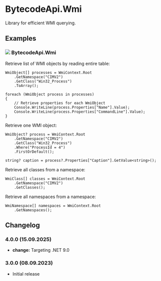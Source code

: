 # BytecodeApi.Wmi

Library for efficient WMI querying.

## Examples

### ![](http://bytecode77.com/public/vs/namespace.png) BytecodeApi.Wmi

Retrieve list of WMI objects by reading entire table:

```
WmiObject[] processes = WmiContext.Root
	.GetNamespace("CIMV2")
	.GetClass("Win32_Process")
	.ToArray();

foreach (WmiObject process in processes)
{
	// Retrieve properties for each WmiObject
	Console.WriteLine(process.Properties["Name"].Value);
	Console.WriteLine(process.Properties["CommandLine"].Value);
}
```

Retrieve one WMI object:

```
WmiObject? process = WmiContext.Root
	.GetNamespace("CIMV2")
	.GetClass("Win32_Process")
	.Where("ProcessId = 4")
	.FirstOrDefault();

string? caption = process?.Properties["Caption"].GetValue<string>();
```

Retrieve all classes from a namespace:

```
WmiClass[] classes = WmiContext.Root
	.GetNamespace("CIMV2")
	.GetClasses();
```

Retrieve all namespaces from a namespace:

```
WmiNamespace[] namespaces = WmiContext.Root
	.GetNamespaces();
```

## Changelog

### 4.0.0 (15.09.2025)

* **change:** Targeting .NET 9.0

### 3.0.0 (08.09.2023)

* Initial release